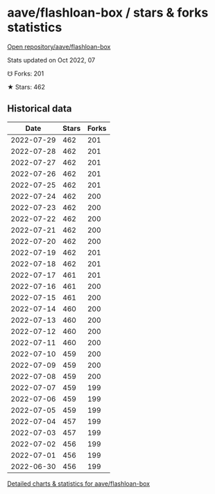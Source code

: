 # aave/flashloan-box / stars & forks statistics

[Open repository/aave/flashloan-box](https://github.com/aave/flashloan-box)

Stats updated on Oct 2022, 07

☋ Forks: 201

★ Stars: 462

## Historical data
| Date | Stars | Forks |
|------|-------|-------|
| 2022-07-29 | 462 | 201 | 
| 2022-07-28 | 462 | 201 | 
| 2022-07-27 | 462 | 201 | 
| 2022-07-26 | 462 | 201 | 
| 2022-07-25 | 462 | 201 | 
| 2022-07-24 | 462 | 200 | 
| 2022-07-23 | 462 | 200 | 
| 2022-07-22 | 462 | 200 | 
| 2022-07-21 | 462 | 200 | 
| 2022-07-20 | 462 | 200 | 
| 2022-07-19 | 462 | 201 | 
| 2022-07-18 | 462 | 201 | 
| 2022-07-17 | 461 | 201 | 
| 2022-07-16 | 461 | 200 | 
| 2022-07-15 | 461 | 200 | 
| 2022-07-14 | 460 | 200 | 
| 2022-07-13 | 460 | 200 | 
| 2022-07-12 | 460 | 200 | 
| 2022-07-11 | 460 | 200 | 
| 2022-07-10 | 459 | 200 | 
| 2022-07-09 | 459 | 200 | 
| 2022-07-08 | 459 | 200 | 
| 2022-07-07 | 459 | 199 | 
| 2022-07-06 | 459 | 199 | 
| 2022-07-05 | 459 | 199 | 
| 2022-07-04 | 457 | 199 | 
| 2022-07-03 | 457 | 199 | 
| 2022-07-02 | 456 | 199 | 
| 2022-07-01 | 456 | 199 | 
| 2022-06-30 | 456 | 199 | 


[Detailed charts & statistics for aave/flashloan-box](https://reviewgithub.com/rep/aave/flashloan-box)
